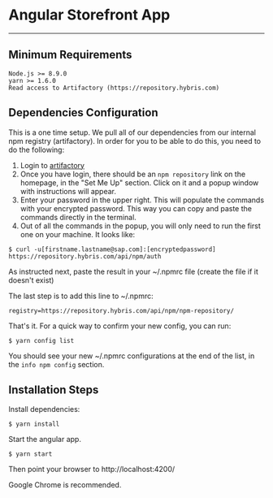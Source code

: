 # Angular Storefront App

---

## Minimum Requirements

```
Node.js >= 8.9.0
yarn >= 1.6.0
Read access to Artifactory (https://repository.hybris.com)
```

## Dependencies Configuration

This is a one time setup. We pull all of our dependencies from our internal npm registry (artifactory). In order for you to be able to do this, you need to do the following:

1.  Login to [artifactory](https://repository.hybris.com/webapp/#/login)
2.  Once you have login, there should be an `npm repository` link on the homepage, in the "Set Me Up" section. Click on it and a popup window with instructions will appear.
3.  Enter your password in the upper right. This will populate the commands with your encrypted password. This way you can copy and paste the commands directly in the terminal.
4.  Out of all the commands in the popup, you will only need to run the first one on your machine. It looks like:

```
$ curl -u[firstname.lastname@sap.com]:[encryptedpassword] https://repository.hybris.com/api/npm/auth
```

As instructed next, paste the result in your ~/.npmrc file (create the file if it doesn't exist)

The last step is to add this line to ~/.npmrc:

```
registry=https://repository.hybris.com/api/npm/npm-repository/
```

That's it. For a quick way to confirm your new config, you can run:

```
$ yarn config list
```

You should see your new ~/.npmrc configurations at the end of the list, in the `info npm config` section.

## Installation Steps

Install dependencies:

```
$ yarn install
```

Start the angular app.

```
$ yarn start
```

Then point your browser to http://localhost:4200/

Google Chrome is recommended.
